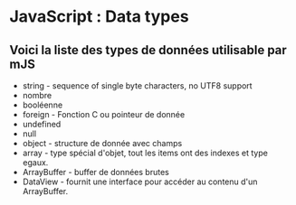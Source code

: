 # JavaScript : Data types
## Voici la liste des types de données utilisable par mJS
- string - sequence of single byte characters, no UTF8 support
- nombre
- booléenne
- foreign - Fonction C ou pointeur de donnée
- undefined
- null
- object - structure de donnée avec champs
- array - type spécial d'objet, tout les items ont des indexes et type egaux.
- ArrayBuffer - buffer de données brutes 
- DataView - fournit une interface pour accéder au contenu d'un ArrayBuffer.
